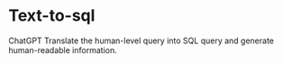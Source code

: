 # Text-to-sql
 ChatGPT Translate the human-level query into SQL query and generate human-readable information.
